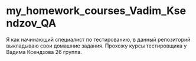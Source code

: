 # my_homework_courses_Vadim_Ksendzov_QA
Я как начинающий специалист по тестированию, в данный репозиторий выкладываю свои домашние задания. Прохожу курсы тестировщика у Вадима Ксендзова 26 группа.
